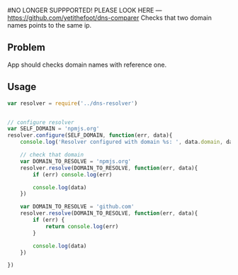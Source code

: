 #NO LONGER SUPPPORTED! PLEASE LOOK HERE — https://github.com/yetithefoot/dns-comparer
Checks that two domain names points to the same ip.

Problem
---


App should checks domain names with reference one.


Usage
---

```javascript
var resolver = require('../dns-resolver')


// configure resolver
var SELF_DOMAIN = 'npmjs.org'
resolver.configure(SELF_DOMAIN, function(err, data){
    console.log('Resolver configured with domain %s: ', data.domain, data.ips)

    // check that domain 
    var DOMAIN_TO_RESOLVE = 'npmjs.org'
    resolver.resolve(DOMAIN_TO_RESOLVE, function(err, data){
        if (err) console.log(err)

        console.log(data)
    })

    var DOMAIN_TO_RESOLVE = 'github.com'
    resolver.resolve(DOMAIN_TO_RESOLVE, function(err, data){
        if (err) {
            return console.log(err)
        }

        console.log(data)
    })

})
```








